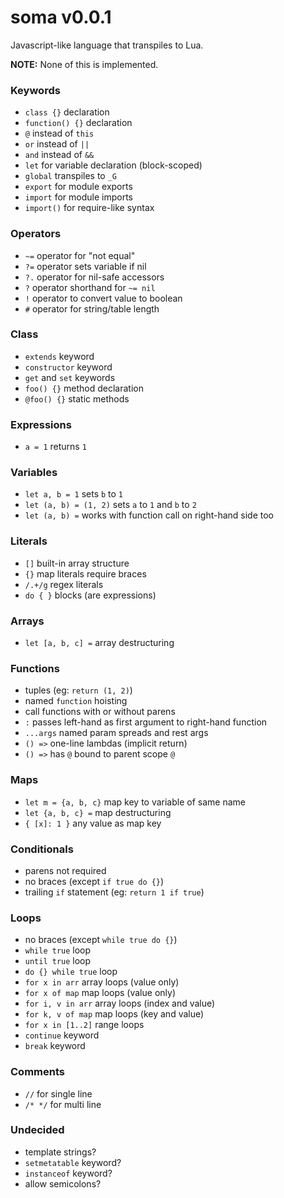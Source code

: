 # soma v0.0.1

Javascript-like language that transpiles to Lua.

**NOTE:** None of this is implemented.

### Keywords
- `class {}` declaration
- `function() {}` declaration
- `@` instead of `this`
- `or` instead of `||`
- `and` instead of `&&`
- `let` for variable declaration (block-scoped)
- `global` transpiles to `_G`
- `export` for module exports
- `import` for module imports
- `import()` for require-like syntax

### Operators
- `~=` operator for "not equal"
- `?=` operator sets variable if nil
- `?.` operator for nil-safe accessors
- `?` operator shorthand for `~= nil`
- `!` operator to convert value to boolean
- `#` operator for string/table length

### Class
- `extends` keyword
- `constructor` keyword
- `get` and `set` keywords
- `foo() {}` method declaration
- `@foo() {}` static methods

### Expressions
- `a = 1` returns `1`

### Variables
- `let a, b = 1` sets `b` to `1`
- `let (a, b) = (1, 2)` sets `a` to `1` and `b` to `2`
- `let (a, b) =` works with function call on right-hand side too

### Literals
- `[]` built-in array structure
- `{}` map literals require braces
- `/.+/g` regex literals
- `do { }` blocks (are expressions)

### Arrays
- `let [a, b, c] =` array destructuring

### Functions
- tuples (eg: `return (1, 2)`)
- named `function` hoisting
- call functions with or without parens
- `:` passes left-hand as first argument to right-hand function
- `...args` named param spreads and rest args
- `() =>` one-line lambdas (implicit return)
- `() =>` has `@` bound to parent scope `@`

### Maps
- `let m = {a, b, c}` map key to variable of same name
- `let {a, b, c} =` map destructuring
- `{ [x]: 1 }` any value as map key

### Conditionals
- parens not required
- no braces (except `if true do {}`)
- trailing `if` statement (eg: `return 1 if true`)

### Loops
- no braces (except `while true do {}`)
- `while true` loop
- `until true` loop
- `do {} while true` loop
- `for x in arr` array loops (value only)
- `for x of map` map loops (value only)
- `for i, v in arr` array loops (index and value)
- `for k, v of map` map loops (key and value)
- `for x in [1..2]` range loops
- `continue` keyword
- `break` keyword

### Comments
- `//` for single line
- `/* */` for multi line

### Undecided
- template strings?
- `setmetatable` keyword?
- `instanceof` keyword?
- allow semicolons?

